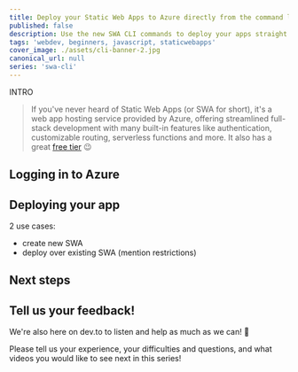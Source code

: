 ```yaml
---
title: Deploy your Static Web Apps to Azure directly from the command line
published: false
description: Use the new SWA CLI commands to deploy your apps straight from the command line. It's never been easier to deploy your apps to Azure!
tags: 'webdev, beginners, javascript, staticwebapps'
cover_image: ./assets/cli-banner-2.jpg
canonical_url: null
series: 'swa-cli'
---
```


INTRO

> If you've never heard of Static Web Apps (or SWA for short), it's a web app hosting service provided by Azure, offering streamlined full-stack development with many built-in features like authentication, customizable routing, serverless functions and more. It also has a great [free tier](https://azure.microsoft.com/free/?WT.mc_id=javascript-0000-yolasors) 😉

## Logging in to Azure




## Deploying your app


2 use cases:
- create new SWA
- deploy over existing SWA (mention restrictions)




## Next steps




## Tell us your feedback!

We're also here on dev.to to listen and help as much as we can! 🙂

Please tell us your experience, your difficulties and questions, and what videos you would like to see next in this series!
